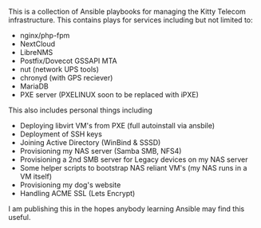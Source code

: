 This is a collection of Ansible playbooks for managing the Kitty Telecom infrastructure.  This contains plays for services including but not limited to:

* nginx/php-fpm
* NextCloud
* LibreNMS
* Postfix/Dovecot GSSAPI MTA
* nut (network UPS tools)
* chronyd (with GPS reciever)
* MariaDB
* PXE server (PXELINUX soon to be replaced with iPXE)

This also includes personal things including

* Deploying libvirt VM's from PXE (full autoinstall via ansbile)
* Deployment of SSH keys
* Joining Active Directory (WinBind & SSSD)
* Provisioning my NAS server (Samba SMB, NFS4)
* Provisioning a 2nd SMB server for Legacy devices on my NAS server
* Some helper scripts to bootstrap NAS reliant VM's (my NAS runs in a VM itself)
* Provisioning my dog's website
* Handling ACME SSL (Lets Encrypt)

I am publishing this in the hopes anybody learning Ansible may find this useful.